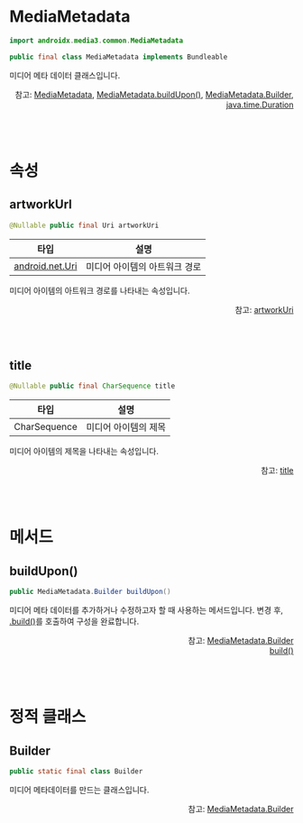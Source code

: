 # MediaMetadata

```kotlin
import androidx.media3.common.MediaMetadata
```

```java
public final class MediaMetadata implements Bundleable
```

미디어 메타 데이터 클래스입니다.

<div align="right">
참고: <a href="https://developer.android.com/reference/androidx/media3/common/MediaMetadata">MediaMetadata</a>, 
<a href="https://developer.android.com/reference/androidx/media3/common/MediaMetadata#buildUpon()">MediaMetadata.buildUpon()</a>, 
<a href="https://developer.android.com/reference/kotlin/androidx/media3/common/MediaMetadata.Builder">MediaMetadata.Builder</a>, 
<a href="https://developer.android.com/reference/java/time/Duration">java.time.Duration</a>
</div>

<br><br>
# 속성

## artworkUrl
```java
@Nullable public final Uri artworkUri
```

|타입|설명|
|:--:|:--:|
|[android.net.Uri](https://developer.android.com/reference/android/net/Uri)|미디어 아이템의 아트워크 경로|

미디어 아이템의 아트워크 경로를 나타내는 속성입니다.
<div align="right">
참고: <a href="https://developer.android.com/reference/androidx/media3/common/MediaMetadata#artworkUri()">artworkUri</a>
</div>

<br><br>
## title
```java
@Nullable public final CharSequence title
```
|타입|설명|
|:--:|:--:|
|CharSequence|미디어 아이템의 제목|

미디어 아이템의 제목을 나타내는 속성입니다.
<div align="right">
참고: <a href="https://developer.android.com/reference/androidx/media3/common/MediaMetadata#title()">title</a>
</div>

<br><br>
# 메서드

## buildUpon()
```java
public MediaMetadata.Builder buildUpon()
```
미디어 메타 데이터를 추가하거나 수정하고자 할 때 사용하는 메서드입니다. 변경 후, [.build()](https://developer.android.com/reference/androidx/media3/common/MediaMetadata.Builder#build())를 호출하여 구성을 완료합니다.
<div align="right">
참고: <a href="#builder">MediaMetadata.Builder</a><br>
<a href="https://developer.android.com/reference/androidx/media3/common/MediaMetadata.Builder#build()">build()</a>
</div>

<br><br>
# 정적 클래스

## Builder
```java
public static final class Builder
```

미디어 메타데이터를 만드는 클래스입니다.

<div align="right">
참고: <a href="https://developer.android.com/reference/kotlin/androidx/media3/common/MediaMetadata.Builder">MediaMetadata.Builder</a>
</div>


